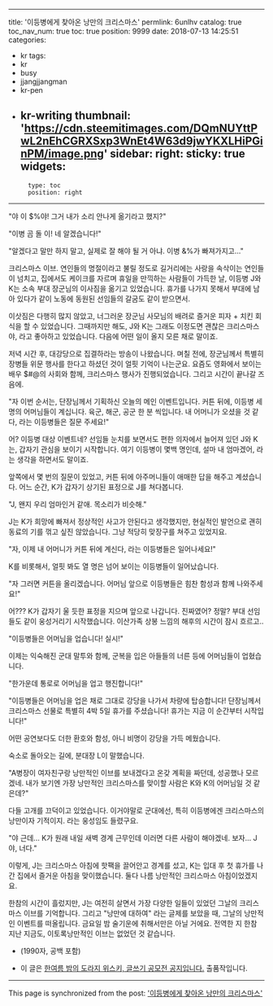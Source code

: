 
---
title: '이등병에게 찾아온 낭만의 크리스마스'
permlink: 6unlhv
catalog: true
toc_nav_num: true
toc: true
position: 9999
date: 2018-07-13 14:25:51
categories:
- kr
tags:
- kr
- busy
- jjangjjangman
- kr-pen
- kr-writing
thumbnail: 'https://cdn.steemitimages.com/DQmNUYttPwL2nEhCGRXSxp3WnEt4W63d9jwYKXLHiPGinPM/image.png'
sidebar:
    right:
        sticky: true
widgets:
    -
        type: toc
        position: right
---



"야 이 $%야! 그거 내가 소리 안나게 옮기라고 했지?"

"이병 곰 돌 이! 네 알겠습니다!"

"알겠다고 말만 하지 말고, 실제로 잘 해야 될 거 아냐. 이병 &%가 빠져가지고..."

크리스마스 이브. 연인들의 명절이라고 불릴 정도로 길거리에는 사랑을 속삭이는 연인들이 넘치고, 집에서도 케이크를 자르며 휴일을 만끽하는 사람들이 가득한 날, 이등병 J와 K는 소속 부대 장군님의 이사짐을 옮기고 있었습니다. 휴가를 나가지 못해서 부대에 남아 있다가 같이 노동에 동원된 선임들의 갈굼도 같이 받으면서.

이삿짐은 다행히 많지 않았고, 너그러운 장군님 사모님의 배려로 즐거운 피자 + 치킨 회식을 할 수 있었습니다. 그때까지만 해도, J와 K는 그래도 이정도면 괜찮은 크리스마스야, 라고 좋아하고 있었습니다. 다음에 어떤 일이 올지 모른 채로 말이죠.

저녁 시간 후, 대강당으로 집결하라는 방송이 나왔습니다. 며칠 전에, 장군님께서 특별히 장병들 위문 행사를 한다고 하셨던 것이 얼핏 기억이 나는군요. 요즘도 영화에서 보이는 배우 $#@의 사회와 함께, 크리스마스 행사가 진행되었습니다. 그리고 시간이 끝나갈 즈음에.

"자 이번 순서는, 단장님께서 기획하신 오늘의 메인 이벤트입니다. 커튼 뒤에, 이등병 세 명의 어머님들이 계십니다. 육군, 해군, 공군 한 분 씩입니다. 내 어머니가 오셨을 것 같다, 라는 이등병들은 질문 주세요!"

어? 이등병 대상 이벤트네? 선임들 눈치를 보면서도 편한 의자에서 늘어져 있던 J와 K는, 갑자기 관심을 보이기 시작합니다. 여기 이등병이 몇백 명인데, 설마 내 엄마겠어, 라는 생각을 하면서도 말이죠. 

앞쪽에서 몇 번의 질문이 있었고, 커튼 뒤에 아주머니들이 애매한 답을 해주고 계셨습니다. 어느 순간, K가 갑자기 상기된 표정으로 J를 쳐다봅니다.

"J, 왠지 우리 엄마인거 같애. 목소리가 비슷해."

J는 K가 희망에 빠져서 정상적인 사고가 안된다고 생각했지만, 현실적인 발언으로 괜히 동료의 기를 꺾고 싶진 않았습니다. 그냥 적당히 맞장구를 쳐주고 있었지요.

"자, 이제 내 어머니가 커튼 뒤에 계신다, 라는 이등병들은 일어나세요!"

K를 비롯해서, 얼핏 봐도 열 명은 넘어 보이는 이등병들이 일어났습니다. 

"자 그러면 커튼을 올리겠습니다. 어머님 앞으로 이등병들은 힘찬 함성과 함께 나와주세요!"

어??? K가 갑자기 울 듯한 표정을 지으며 앞으로 나갑니다. 진짜였어? 정말? 부대 선임들도 같이 웅성거리기 시작했습니다. 이산가족 상봉 느낌의 해후의 시간이 잠시 흐르고..

"이등병들은 어머님을 업습니다! 실시!"

이제는 익숙해진 군대 말투와 함께, 군복을 입은 아들들의 너른 등에 어머님들이 업혔습니다.

"한가운데 통로로 어머님을 업고 행진합니다!"

"이등병들은 어머님을 업은 채로 그대로 강당을 나가서 차량에 탑승합니다! 단장님께서 크리스마스 선물로 특별히 4박 5일 휴가를 주셨습니다! 휴가는 지금 이 순간부터 시작입니다!"

어떤 공연보다도 더한 환호와 함성, 아니 비명이 강당을 가득 메웠습니다.

숙소로 돌아오는 길에, 분대장 L이 말했습니다.

"A병장이 여자친구랑 낭만적인 이브를 보내겠다고 온갖 계획을 짜던데, 성공했나 모르겠네. 내가 보기엔 가장 낭만적인 크리스마스를 맞이할 사람은 K와 K의 어머님일 것 같은데?"

다들 고개를 끄덕이고 있었습니다. 이거야말로 군대에선, 특히 이등병에겐 크리스마스의 낭만이자 기적이지. 라는 웅성임도 들렸구요.

"야 근데... K가 원래 내일 새벽 경계 근무인데 이러면 다른 사람이 해야겠네. 보자... J야, 너다."

이렇게, J는 크리스마스 아침에 핫팩을 끌어안고 경계를 섰고, K는 입대 후 첫 휴가를 나간 집에서 즐거운 아침을 맞이했습니다. 둘다 나름 낭만적인 크리스마스 아침이었겠지요.

한참의 시간이 흘렀지만, J는 여전히 살면서 가장 다양한 일들이 있었던 그날의 크리스마스 이브를 기억합니다. 그리고 "낭만에 대하여" 라는 글제를 보았을 때, 그날의 낭만적인 이벤트를 떠올립니다. 금요일 밤 술기운에 취해서만은 아닐 거에요. 전역한 지 한참 지난 지금도, 이토록낭만적인 이브는 없었던 것 같습니다.

*  (1990자, 공백 포함)

* 이 글은 [한여름 밤의 도라지 위스키, 글쓰기 공모전 공지입니다.](https://steemit.com/kr/@garden.park/3srqet) 출품작입니다.



- - -

This page is synchronized from the post: ['이등병에게 찾아온 낭만의 크리스마스'](https://steemit.com/@glory7/6unlhv)

